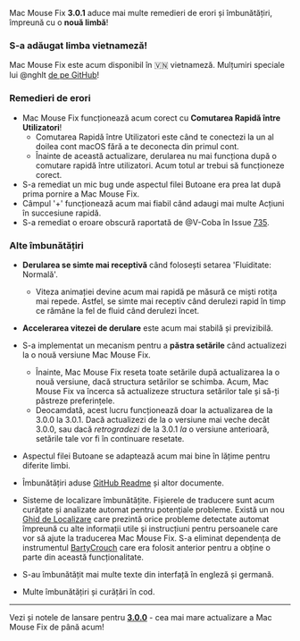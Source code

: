 Mac Mouse Fix **3.0.1** aduce mai multe remedieri de erori și îmbunătățiri, împreună cu o **nouă limbă**!

### S-a adăugat limba vietnameză!

Mac Mouse Fix este acum disponibil în 🇻🇳 vietnameză. Mulțumiri speciale lui @nghlt [de pe GitHub](https://GitHub.com/nghlt)!


### Remedieri de erori

- Mac Mouse Fix funcționează acum corect cu **Comutarea Rapidă între Utilizatori**!
  - Comutarea Rapidă între Utilizatori este când te conectezi la un al doilea cont macOS fără a te deconecta din primul cont.
  - Înainte de această actualizare, derularea nu mai funcționa după o comutare rapidă între utilizatori. Acum totul ar trebui să funcționeze corect.
- S-a remediat un mic bug unde aspectul filei Butoane era prea lat după prima pornire a Mac Mouse Fix.
- Câmpul '+' funcționează acum mai fiabil când adaugi mai multe Acțiuni în succesiune rapidă.
- S-a remediat o eroare obscură raportată de @V-Coba în Issue [735](https://github.com/noah-nuebling/mac-mouse-fix/issues/735).

### Alte îmbunătățiri

- **Derularea se simte mai receptivă** când folosești setarea 'Fluiditate: Normală'.
  - Viteza animației devine acum mai rapidă pe măsură ce miști rotița mai repede. Astfel, se simte mai receptiv când derulezi rapid în timp ce rămâne la fel de fluid când derulezi încet.
  
- **Accelerarea vitezei de derulare** este acum mai stabilă și previzibilă.
- S-a implementat un mecanism pentru a **păstra setările** când actualizezi la o nouă versiune Mac Mouse Fix.
  - Înainte, Mac Mouse Fix reseta toate setările după actualizarea la o nouă versiune, dacă structura setărilor se schimba. Acum, Mac Mouse Fix va încerca să actualizeze structura setărilor tale și să-ți păstreze preferințele.
  - Deocamdată, acest lucru funcționează doar la actualizarea de la 3.0.0 la 3.0.1. Dacă actualizezi de la o versiune mai veche decât 3.0.0, sau dacă _retrogradezi_ de la 3.0.1 _la_ o versiune anterioară, setările tale vor fi în continuare resetate.
- Aspectul filei Butoane se adaptează acum mai bine în lățime pentru diferite limbi.
- Îmbunătățiri aduse [GitHub Readme](https://github.com/noah-nuebling/mac-mouse-fix#background) și altor documente.
- Sisteme de localizare îmbunătățite. Fișierele de traducere sunt acum curățate și analizate automat pentru potențiale probleme. Există un nou [Ghid de Localizare](https://github.com/noah-nuebling/mac-mouse-fix/discussions/731) care prezintă orice probleme detectate automat împreună cu alte informații utile și instrucțiuni pentru persoanele care vor să ajute la traducerea Mac Mouse Fix. S-a eliminat dependența de instrumentul [BartyCrouch](https://github.com/FlineDev/BartyCrouch) care era folosit anterior pentru a obține o parte din această funcționalitate.
- S-au îmbunătățit mai multe texte din interfață în engleză și germană.
- Multe îmbunătățiri și curățări în cod.

---

Vezi și notele de lansare pentru [**3.0.0**](https://github.com/noah-nuebling/mac-mouse-fix/releases/tag/3.0.0) - cea mai mare actualizare a Mac Mouse Fix de până acum!
